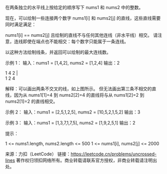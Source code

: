 在两条独立的水平线上按给定的顺序写下 nums1 和 nums2 中的整数。

现在，可以绘制一些连接两个数字 nums1[i] 和 nums2[j] 的直线，这些直线需要同时满足满足：

 nums1[i] == nums2[j]
且绘制的直线不与任何其他连线（非水平线）相交。
请注意，连线即使在端点也不能相交：每个数字只能属于一条连线。

以这种方法绘制线条，并返回可以绘制的最大连线数。



示例 1：
输入：nums1 = [1,4,2], nums2 = [1,2,4]
输出：2

1 4 2
|  \
1 2 4

解释：可以画出两条不交叉的线，如上图所示。
但无法画出第三条不相交的直线，因为从 nums1[1]=4 到 nums2[2]=4 的直线将与从 nums1[2]=2 到 nums2[1]=2 的直线相交。

示例 2：
输入：nums1 = [2,5,1,2,5], nums2 = [10,5,2,1,5,2]
输出：3

示例 3：
输入：nums1 = [1,3,7,1,7,5], nums2 = [1,9,2,5,1]
输出：2


提示：

1 <= nums1.length, nums2.length <= 500
1 <= nums1[i], nums2[j] <= 2000

来源：力扣（LeetCode）
链接：https://leetcode.cn/problems/uncrossed-lines
著作权归领扣网络所有。商业转载请联系官方授权，非商业转载请注明出处。